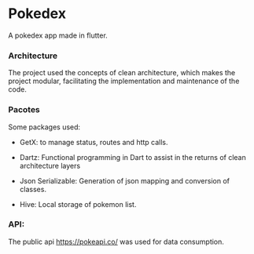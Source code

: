 # Pokedex
A pokedex app made in flutter.
### Architecture
The project used the concepts of clean architecture, which makes the project modular, facilitating the implementation and maintenance of the code.

### Pacotes

Some packages used:

- GetX: to manage status, routes and http calls.

- Dartz: Functional programming in Dart to assist in the returns of clean architecture layers

- Json Serializable: Generation of json mapping and conversion of classes.

- Hive: Local storage of pokemon list.

### API:

The public api https://pokeapi.co/ was used for data consumption.